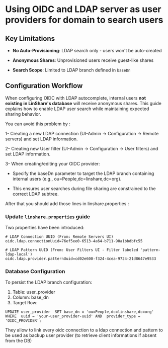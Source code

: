 
# Using OIDC and LDAP server as user providers for domain  to search  users

## Key Limitations

- **No Auto-Provisioning**: LDAP search only - users won't be auto-created

- **Anonymous Shares**: Unprovisioned users receive guest-like shares

- **Search Scope**: Limited to LDAP branch defined in `baseDn`

## Configuration Workflow

When configuring OIDC with LDAP autocomplete, internal users **not existing in LinShare's database** will receive anonymous shares. This guide explains how to enable LDAP user search while maintaining expected sharing behavior.

You can avoid this problem by :

1- Creating a new LDAP connection (UI-Admin -> Configuration -> Remote servers) and set LDAP information.

2- Creating new User filter (UI-Admin -> Configuration -> User filters) and set LDAP information.

3- When creating/editing your OIDC provider:

- Specify the baseDn parameter to target the LDAP branch containing internal users (e.g., ou=People,dc=linshare,dc=org).

- This ensures user searches during file sharing are constrained to the correct LDAP subtree.

After that you should add those lines in linshare.properties :

### Update `linshare.properties` guide

Two properties have been introduced:
```
# LDAP Connection UUID (From: Remote Servers UI)
oidc.ldap.connectionUuid=76ef5ee0-6513-4a64-b711-90a1bbdbfc55 

# LDAP Pattern UUID (From: User Filters UI - Filter labeled 'pattern-ldap-local')
oidc.ldap.provider.patternUuid=cd02e600-f324-4cea-9724-21d8647e9533
```

### Database Configuration

To persist the LDAP branch configuration:

1. Table: user_provider
2. Column: base_dn
3. Target Row:

`UPDATE user_provider 
SET base_dn = 'ou=People,dc=linshare,dc=org'
WHERE 
    uuid = 'your-user_provider-uuid' AND 
    provider_type = 'OIDC_PROVIDER';`

They allow to link every oidc connection to a ldap connection and pattern to be used as backup user provider (to retrieve client informations if absent from the DB)
